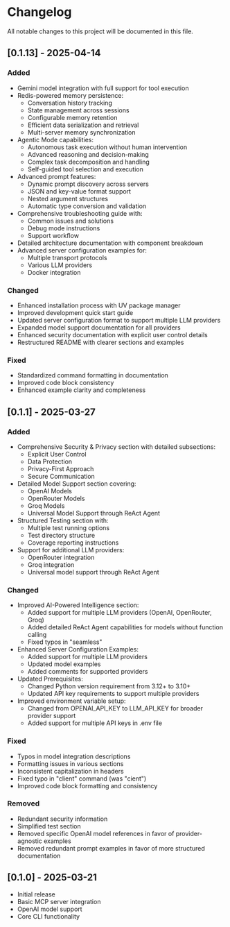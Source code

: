 # Changelog

All notable changes to this project will be documented in this file.

## [0.1.13] - 2025-04-14

### Added
- Gemini model integration with full support for tool execution
- Redis-powered memory persistence:
  - Conversation history tracking
  - State management across sessions
  - Configurable memory retention
  - Efficient data serialization and retrieval
  - Multi-server memory synchronization
- Agentic Mode capabilities:
  - Autonomous task execution without human intervention
  - Advanced reasoning and decision-making
  - Complex task decomposition and handling
  - Self-guided tool selection and execution
- Advanced prompt features:
  - Dynamic prompt discovery across servers
  - JSON and key-value format support
  - Nested argument structures
  - Automatic type conversion and validation
- Comprehensive troubleshooting guide with:
  - Common issues and solutions
  - Debug mode instructions
  - Support workflow
- Detailed architecture documentation with component breakdown
- Advanced server configuration examples for:
  - Multiple transport protocols
  - Various LLM providers
  - Docker integration

### Changed
- Enhanced installation process with UV package manager
- Improved development quick start guide
- Updated server configuration format to support multiple LLM providers
- Expanded model support documentation for all providers
- Enhanced security documentation with explicit user control details
- Restructured README with clearer sections and examples

### Fixed
- Standardized command formatting in documentation
- Improved code block consistency
- Enhanced example clarity and completeness

## [0.1.1] - 2025-03-27

### Added
- Comprehensive Security & Privacy section with detailed subsections:
  - Explicit User Control
  - Data Protection
  - Privacy-First Approach
  - Secure Communication
- Detailed Model Support section covering:
  - OpenAI Models
  - OpenRouter Models
  - Groq Models
  - Universal Model Support through ReAct Agent
- Structured Testing section with:
  - Multiple test running options
  - Test directory structure
  - Coverage reporting instructions
- Support for additional LLM providers:
  - OpenRouter integration
  - Groq integration
  - Universal model support through ReAct Agent

### Changed
- Improved AI-Powered Intelligence section:
  - Added support for multiple LLM providers (OpenAI, OpenRouter, Groq)
  - Added detailed ReAct Agent capabilities for models without function calling
  - Fixed typos in "seamless"
- Enhanced Server Configuration Examples:
  - Added support for multiple LLM providers
  - Updated model examples
  - Added comments for supported providers
- Updated Prerequisites:
  - Changed Python version requirement from 3.12+ to 3.10+
  - Updated API key requirements to support multiple providers
- Improved environment variable setup:
  - Changed from OPENAI_API_KEY to LLM_API_KEY for broader provider support
  - Added support for multiple API keys in .env file

### Fixed
- Typos in model integration descriptions
- Formatting issues in various sections
- Inconsistent capitalization in headers
- Fixed typo in "client" command (was "cient")
- Improved code block formatting and consistency

### Removed
- Redundant security information
- Simplified test section
- Removed specific OpenAI model references in favor of provider-agnostic examples
- Removed redundant prompt examples in favor of more structured documentation

## [0.1.0] - 2025-03-21
- Initial release
- Basic MCP server integration
- OpenAI model support
- Core CLI functionality 